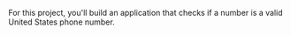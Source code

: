 For this project, you'll build an application that checks if a number is a valid United States phone number.

